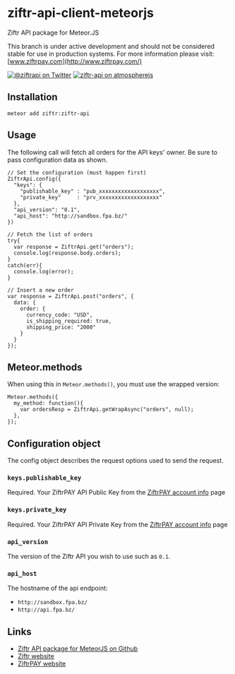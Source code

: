 # ziftr-api-client-meteorjs
Ziftr API package for Meteor.JS

This branch is under active development and should not be considered stable for use in production systems. For more information please visit: [www.ziftrpay.com](http://www.ziftrpay.com/)

[![@ziftrapi on Twitter](http://img.shields.io/badge/twitter-%40ziftrapi-blue.svg?style=flat)](https://twitter.com/ziftrapi)
[![ziftr-api on atmospherejs](https://img.shields.io/badge/Atmosphere-0.1.0-blue.svg)](https://atmospherejs.com/ziftr/ziftr-api)

## Installation

```
meteor add ziftr:ziftr-api
```

## Usage

The following call will fetch all orders for the API keys' owner. Be sure to pass configuration data as shown.

```
// Set the configuration (must happen first)
ZiftrApi.config({
  "keys": {
    "publishable_key" : "pub_xxxxxxxxxxxxxxxxxxx",
    "private_key"     : "prv_xxxxxxxxxxxxxxxxxxx"
  },
  "api_version": "0.1",
  "api_host": "http://sandbox.fpa.bz/"
})

// Fetch the list of orders
try{
  var response = ZiftrApi.get("orders");
  console.log(response.body.orders);
}
catch(err){
  console.log(error);
}

// Insert a new order
var response = ZiftrApi.post("orders", {
  data: {
    order: {
      currency_code: "USD",
      is_shipping_required: true,
      shipping_price: "2000"
    }
  }
});
```

## Meteor.methods

When using this in `Meteor.methods()`, you must use the wrapped version:

```
Meteor.methods({
  my_method: function(){
    var ordersResp = ZiftrApi.getWrapAsync("orders", null);
  },
});
```

## Configuration object

The config object describes the request options used to send the request.

### `keys.publishable_key`

Required.
Your ZiftrPAY API Public Key from the
[ZiftrPAY account info](https://www.ziftrpay.com/merchants/sandbox/info/) page

### `keys.private_key`

Required.
Your ZiftrPAY API Private Key from the
[ZiftrPAY account info](https://www.ziftrpay.com/merchants/sandbox/info/) page

### `api_version`

The version of the Ziftr API you wish to use such as `0.1`.

### `api_host`

The hostname of the api endpoint:

* `http://sandbox.fpa.bz/`
* `http://api.fpa.bz/`

## Links

* [Ziftr API package for MeteorJS on Github](https://github.com/Ziftr/ziftr-api-client-meteorjs/)
* [Ziftr website](http://www.ziftr.com/)
* [ZiftrPAY website](http://www.ziftrpay.com/)
